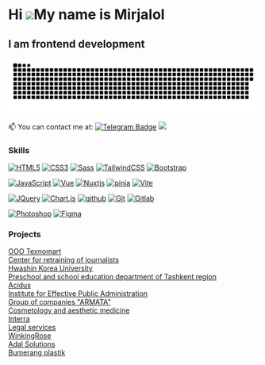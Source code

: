 # Hi ![](https://user-images.githubusercontent.com/18350557/176309783-0785949b-9127-417c-8b55-ab5a4333674e.gif)My name is Mirjalol

## I am frontend development

<p align="center">
 <img width="600" src="assets/github-snake.svg" alt="snake"/>
</p>

<p dir="auto">
<g-emoji class="g-emoji" alias="mailbox" fallback-src="https://github.githubassets.com/images/icons/emoji/unicode/1f4eb.png">📫</g-emoji>
 You can contact me at: <a href="https://t.me/Mirjalol1210" rel="nofollow">
 <img src="https://img.shields.io/badge/-Mirjalol-blue?style=flat&amp;logo=Telegram&amp;logoColor=white" alt="Telegram Badge" data-canonical-src="https://img.shields.io/badge/-Mirjalol-blue?style=flat&amp;logo=Telegram&amp;logoColor=white" style="max-width: 100%;"></a> 
 <a href="mailto:miramirxomitov97@gmail.com"><img src="https://img.shields.io/badge/-Gmail-red?style=flat&amp;logo=Gmail&amp;logoColor=white" data-canonical-src="https://img.shields.io/badge/-Gmail-red?style=flat&amp;logo=Gmail&amp;logoColor=white" style="max-width: 100%;"></a>
 </p>
  
### Skills

<p align="left">
  <a href="https://developer.mozilla.org/en-US/docs/Glossary/HTML5" target="_blank" rel="noreferrer"><img src="https://raw.githubusercontent.com/danielcranney/readme-generator/main/public/icons/skills/html5-colored.svg" alt="HTML5" width="36" height="36"></a>
  <a href="https://www.w3.org/TR/CSS/#css" target="_blank" rel="noreferrer"><img src="https://raw.githubusercontent.com/danielcranney/readme-generator/main/public/icons/skills/css3-colored.svg" alt="CSS3" width="36" height="36"></a>
  <a href="https://sass-lang.com/" target="_blank" rel="noreferrer"><img src="https://raw.githubusercontent.com/danielcranney/readme-generator/main/public/icons/skills/sass-colored.svg" alt="Sass" width="36" height="36"></a>
  <a href="https://tailwindcss.com/" target="_blank" rel="noreferrer"><img src="https://raw.githubusercontent.com/danielcranney/readme-generator/main/public/icons/skills/tailwindcss-colored.svg" alt="TailwindCSS" width="36" height="36"></a>
  <a href="https://getbootstrap.com/" target="_blank" rel="noreferrer"><img src="https://raw.githubusercontent.com/danielcranney/readme-generator/main/public/icons/skills/bootstrap-colored.svg" alt="Bootstrap" width="36" height="36"></a>

<a href="https://developer.mozilla.org/en-US/docs/Web/JavaScript" target="_blank" rel="noreferrer"><img src="https://raw.githubusercontent.com/danielcranney/readme-generator/main/public/icons/skills/javascript-colored.svg" alt="JavaScript" width="36" height="36"></a>
<a href="https://vuejs.org/" target="_blank" rel="noreferrer"><img src="https://raw.githubusercontent.com/danielcranney/readme-generator/main/public/icons/skills/vuejs-colored.svg" alt="Vue" width="36" height="36"></a>
<a href="https://nuxtjs.org/" target="_blank" rel="noreferrer"><img src="https://raw.githubusercontent.com/danielcranney/readme-generator/main/public/icons/skills/nuxtjs-colored.svg" alt="Nuxtjs" width="36" height="36"></a>
<a href="https://pinia.vuejs.org//" target="_blank" rel="noreferrer"><img src="https://pinia.vuejs.org/logo.svg" alt="pinia" width="36" height="36"></a>
<a href="https://vitejs.dev/" target="_blank" rel="noreferrer"><img src="https://raw.githubusercontent.com/danielcranney/readme-generator/main/public/icons/skills/vite-colored.svg" alt="Vite" width="36" height="36"></a>

<a href="https://jquery.com/" target="_blank" rel="noreferrer"><img src="https://raw.githubusercontent.com/danielcranney/readme-generator/main/public/icons/skills/jquery-colored.svg" alt="JQuery" width="36" height="36"></a>
<a href="https://www.chartjs.org/" target="_blank"  rel="noreferrer"><img src="https://profilinator.rishav.dev/skills-assets/logo-title.svg" alt="Chart.js" height="36"></a>
<a href="https://github.com/" target="_blank"  rel="noreferrer"><img src="https://cdn-icons-png.flaticon.com/512/25/25231.png" alt="github" height="36"></a>
<a href="https://git-scm.com/" target="_blank" rel="noreferrer"><img src="https://raw.githubusercontent.com/danielcranney/readme-generator/main/public/icons/skills/git-colored.svg" alt="Git" width="36" height="36"></a>
<a href="https://about.gitlab.com/" target="_blank" rel="noreferrer"><img src="https://yt3.googleusercontent.com/R6P5skGdZJeM1bebvt3ILeU8k-9tiqE5T198RmBH8SoGXH2gk_Lk-45uZoq6X6pW4a4c9Sqn=s900-c-k-c0x00ffffff-no-rj" alt="Gitlab" width="36" height="36"></a>

<a href="https://www.adobe.com/uk/products/photoshop.html" target="_blank" rel="noreferrer"><img src="https://raw.githubusercontent.com/danielcranney/readme-generator/main/public/icons/skills/photoshop-colored.svg" alt="Photoshop" width="36" height="36"></a>
<a href="https://www.figma.com/" target="_blank" rel="noreferrer"><img src="https://raw.githubusercontent.com/danielcranney/readme-generator/main/public/icons/skills/figma-colored.svg" alt="Figma" width="36" height="36"></a>

</p>

### Projects

<a href="https://texnomart.uz" target="_blank" rel="noreferrer">OOO Texnomart</a> <br />
<a href="https://jqtm.uz/ru" target="_blank" rel="noreferrer">Center for retraining of journalists</a> <br />
<a href="https://hwashin.uz/" target="_blank" rel="noreferrer">Hwashin Korea University</a> <br />
<a href="https://toshvxtb.uz/" target="_blank" rel="noreferrer">Preschool and school education department of Tashkent region</a> <br />
<a href="https://mirjalol9797.github.io/" target="_blank" rel="noreferrer">Acidus</a> <br />
<a href="https://iegu.ru/" target="_blank" rel="noreferrer">Institute for Effective Public Administration</a> <br />
<a href="https://armata77.ru/" target="_blank" rel="noreferrer">Group of companies "ARMATA"</a> <br />
<a href="https://infinity-clinic.ru/" target="_blank" rel="noreferrer">Cosmetology and aesthetic medicine</a> <br />
<a href="https://77182651441.21.oml.ru/" target="_blank" rel="noreferrer">Interra</a> <br />
<a href="http://liga63.ru/" target="_blank" rel="noreferrer">Legal services</a> <br />
<a href="http://winkingrose.ru/" target="_blank" rel="noreferrer">WinkingRose </a> <br />
<a href="https://adals.kz/" target="_blank" rel="noreferrer">Adal Solutions </a> <br />
<a href="https://bumerangplastik.ru/" target="_blank" rel="noreferrer">Bumerang plastik</a> <br />
